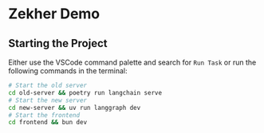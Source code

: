 # Zekher Demo

## Starting the Project

Either use the VSCode command palette and search for `Run Task` or run the following commands in the terminal:

```bash
# Start the old server
cd old-server && poetry run langchain serve
# Start the new server
cd new-server && uv run langgraph dev
# Start the frontend
cd frontend && bun dev
```
